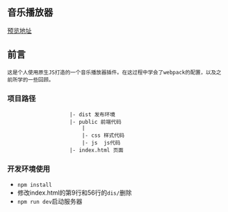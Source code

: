 ## 音乐播放器 
[预览地址](http://book.jirengu.com/jirengu-inc/jrg-renwu8/homework/%E6%9E%97%E4%BC%9F%E7%90%A8/musicFM/)
## 前言
    这是个人使用原生JS打造的一个音乐播放器插件。在这过程中学会了webpack的配置，以及之前所学的一些回顾。
### 项目路径
```
                    |- dist 发布环境
                    |- public 前端代码
                        |
                        |- css 样式代码
                        |- js  js代码
                    |- index.html 页面
```

### 开发环境使用
- `npm install`
- 修改index.html的第9行和56行的`dis/`删除
- `npm run dev`启动服务器